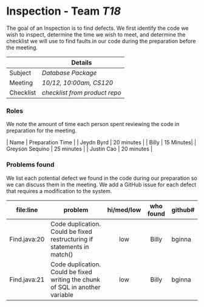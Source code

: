 # Inspection - Team *T18* 

The goal of an Inspection is to find defects.
We first identify the code we wish to inspect, determine the time we wish to meet, and determine the checklist we will use to find faults in our code during the preparation before the meeting.

|  | Details |
| ----- | ----- |
| Subject | *Database Package* |
| Meeting | *10/12, 10:00am, CS120* |
| Checklist | *checklist from product repo* |

### Roles

We note the amount of time each person spent reviewing the code in preparation for the meeting.

| Name | Preparation Time |
| Jeydn Byrd | 20 minutes |
| Billy | 15 Minutes|
| Greyson Sequino | 25 minutes |
| Justin Cao | 20 minutes |


### Problems found

We list each potential defect we found in the code during our preparation so we can discuss them in the meeting.
We add a GitHub issue for each defect that requires a modification to the system.

| file:line | problem | hi/med/low | who found | github#  |
| --- | --- | :---: | :---: | --- |
| Find.java:20 |  Code duplication. Could be fixed restructuring if statements in match() | low | Billy | bginna |
| Find.java:21 | Code duplication. Could be fixed writing the chunk of SQL in another variable | low | Billy | bginna |
